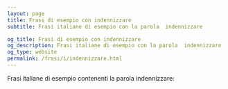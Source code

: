 ```yaml
---
layout: page
title: Frasi di esempio con indennizzare 
subtitle: Frasi italiane di esempio con la parola  indennizzare

og_title: Frasi di esempio con indennizzare 
og_description: Frasi italiane di esempio con la parola  indennizzare
og_type: website
permalink: /frasi/i/indennizzare.html
---
```


Frasi italiane di esempio contenenti la parola indennizzare:


